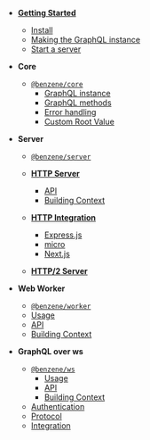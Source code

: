 - **[Getting Started](getting-started)**
  - [Install](getting-started#install)
  - [Making the GraphQL instance](getting-started#making-the-benzene-graphql-instance)
  - [Start a server](getting-started#start-a-server)

- **Core**
  - [`@benzene/core`](core/)
    - [GraphQL instance](core/#graphql)
    - [GraphQL methods](core/#method)
    - [Error handling](core/#error-handling)
    - [Custom Root Value](core/#rootvalue)

- **Server**
  - [`@benzene/server`](server/)
  - **[HTTP Server](server/http)**
    - [API](server/http#api)
    - [Building Context](server/http#context)
  - **[HTTP Integration](server/http-integration)**
    - [Express.js](server/http-integration#express)
    - [micro](server/http-integration#micro)
    - [Next.js](server/http-integration#nextjs)

  - **[HTTP/2 Server](server/http2)**

- **Web Worker**
  - [`@benzene/worker`](worker/)
  - [Usage](worker/#usage)
  - [API](worker/#api)
  - [Building Context](worker/#context)

- **GraphQL over ws**
  - [`@benzene/ws`](ws/)
    - [Usage](ws/#usage)
    - [API](ws/#api)
    - [Building Context](ws/#context)
  - [Authentication](ws/#authentication)
  - [Protocol](ws/PROTOCOL)
  - [Integration](ws/ws-integration)